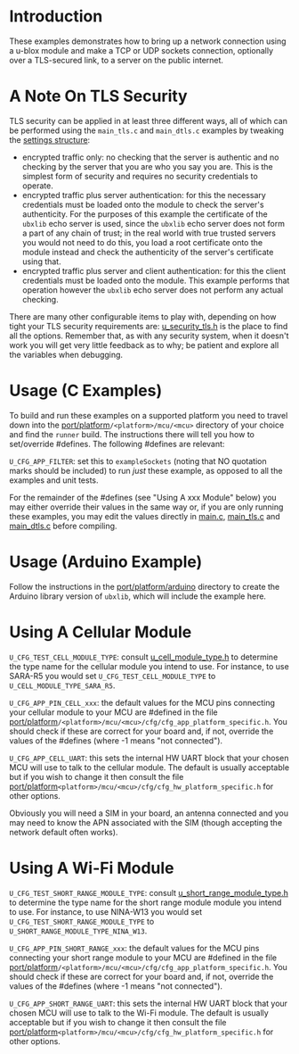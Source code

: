# Introduction
These examples demonstrates how to bring up a network connection using a u-blox module and make a TCP or UDP sockets connection, optionally over a TLS-secured link, to a server on the public internet.

# A Note On TLS Security
TLS security can be applied in at least three different ways, all of which can be performed using the `main_tls.c` and `main_dtls.c` examples by tweaking the [settings structure](/common/security/api/u_security_tls.h#L283):

- encrypted traffic only: no checking that the server is authentic and no checking by the server that you are who you say you are.  This is the simplest form of security and requires no security credentials to operate.
- encrypted traffic plus server authentication: for this the necessary credentials must be loaded onto the module to check the server's authenticity.  For the purposes of this example the certificate of the `ubxlib` echo server is used, since the `ubxlib` echo server does not form a part of any chain of trust; in the real world with true trusted servers you would not need to do this, you load a root certificate onto the module instead and check the authenticity of the server's certificate using that.
- encrypted traffic plus server and client authentication: for this the client credentials must be loaded onto the module.  This example performs that operation however the `ubxlib` echo server does not perform any actual checking.

There are many other configurable items to play with, depending on how tight your TLS security requirements are: [u_security_tls.h](/common/security/api/u_security_tls.h) is the place to find all the options.  Remember that, as with any security system, when it doesn't work you will get very little feedback as to why; be patient and explore all the variables when debugging.

# Usage (C Examples)
To build and run these examples on a supported platform you need to travel down into the [port/platform](/port/platform)`/<platform>/mcu/<mcu>` directory of your choice and find the `runner` build.  The instructions there will tell you how to set/override \#defines.  The following \#defines are relevant:

`U_CFG_APP_FILTER`: set this to `exampleSockets` (noting that NO quotation marks should be included) to run *just* these example, as opposed to all the examples and unit tests.

For the remainder of the \#defines (see "Using A xxx Module" below) you may either override their values in the same way or, if you are only running these examples, you may edit the values directly in [main.c](main.c), [main_tls.c](main_tls.c) and [main_dtls.c](main_dtls.c) before compiling.

# Usage (Arduino Example)
Follow the instructions in the [port/platform/arduino](/port/platform/arduino) directory to create the Arduino library version of `ubxlib`, which will include the example here.

# Using A Cellular Module

`U_CFG_TEST_CELL_MODULE_TYPE`: consult [u_cell_module_type.h](/cell/api/u_cell_module_type.h) to determine the type name for the cellular module you intend to use.  For instance, to use SARA-R5 you would set `U_CFG_TEST_CELL_MODULE_TYPE` to `U_CELL_MODULE_TYPE_SARA_R5`.

`U_CFG_APP_PIN_CELL_xxx`: the default values for the MCU pins connecting your cellular module to your MCU are \#defined in the file [port/platform](/port/platform)`/<platform>/mcu/<mcu>/cfg/cfg_app_platform_specific.h`.  You should check if these are correct for your board and, if not, override the values of the \#defines (where -1 means "not connected").

`U_CFG_APP_CELL_UART`: this sets the internal HW UART block that your chosen MCU will use to talk to the cellular module.  The default is usually acceptable but if you wish to change it then consult the file [port/platform](/port/platform)`<platform>/mcu/<mcu>/cfg/cfg_hw_platform_specific.h` for other options.

Obviously you will need a SIM in your board, an antenna connected and you may need to know the APN associated with the SIM (though accepting the network default often works).

# Using A Wi-Fi Module

`U_CFG_TEST_SHORT_RANGE_MODULE_TYPE`: consult [u_short_range_module_type.h](/common/short_range/api/u_short_range_module_type.h) to determine the type name for the short range module module you intend to use.  For instance, to use NINA-W13 you would set `U_CFG_TEST_SHORT_RANGE_MODULE_TYPE` to `U_SHORT_RANGE_MODULE_TYPE_NINA_W13`.

`U_CFG_APP_PIN_SHORT_RANGE_xxx`: the default values for the MCU pins connecting your short range module to your MCU are \#defined in the file [port/platform](/port/platform)`/<platform>/mcu/<mcu>/cfg/cfg_app_platform_specific.h`.  You should check if these are correct for your board and, if not, override the values of the \#defines (where -1 means "not connected").

`U_CFG_APP_SHORT_RANGE_UART`: this sets the internal HW UART block that your chosen MCU will use to talk to the Wi-Fi module.  The default is usually acceptable but if you wish to change it then consult the file [port/platform](/port/platform)`<platform>/mcu/<mcu>/cfg/cfg_hw_platform_specific.h` for other options.
